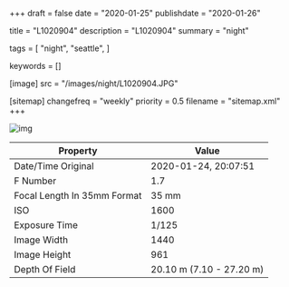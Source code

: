 +++
draft = false
date = "2020-01-25"
publishdate = "2020-01-26"

title = "L1020904"
description = "L1020904"
summary = "night"

tags = [
    "night",
    "seattle",
]

keywords = []

[image]
    src = "/images/night/L1020904.JPG"

[sitemap]
    changefreq = "weekly"
    priority = 0.5
    filename = "sitemap.xml"
+++


![img](/images/night/L1020904.JPG)

Property | Value
---------|------
Date/Time Original              | 2020-01-24, 20:07:51
F Number                        | 1.7
Focal Length In 35mm Format     | 35 mm
ISO                             | 1600
Exposure Time                   | 1/125
Image Width                     | 1440
Image Height                    | 961
Depth Of Field                  | 20.10 m (7.10 - 27.20 m)
